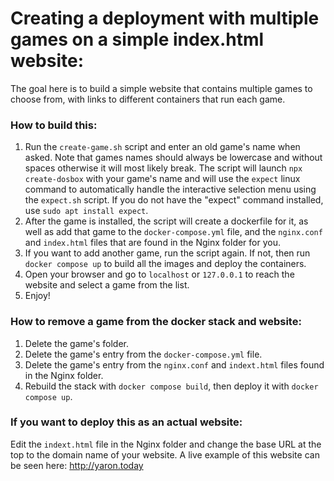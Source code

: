 # Creating a deployment with multiple games on a simple index.html website:
The goal here is to build a simple website that contains multiple games to choose from, with links to different containers that run each game.

### How to build this:
1. Run the `create-game.sh` script and enter an old game's name when asked. Note that games names should always be lowercase and without spaces otherwise it will most likely break. The script will launch `npx create-dosbox` with your game's name and will use the `expect` linux command to automatically handle the interactive selection menu using the `expect.sh` script. If you do not have the "expect" command installed, use `sudo apt install expect`. 
2. After the game is installed, the script will create a dockerfile for it, as well as add that game to the `docker-compose.yml` file, and the `nginx.conf` and `index.html` files that are found in the Nginx folder for you. 
3. If you want to add another game, run the script again. If not, then run `docker compose up` to build all the images and deploy the containers. 
4. Open your browser and go to `localhost` or `127.0.0.1` to reach the website and select a game from the list. 
5. Enjoy! 


### How to remove a game from the docker stack and website:
1. Delete the game's folder. 
2. Delete the game's entry from the `docker-compose.yml` file.
3. Delete the game's entry from the `nginx.conf` and `indext.html` files found in the Nginx folder. 
4. Rebuild the stack with `docker compose build`, then deploy it with `docker compose up`.


### If you want to deploy this as an actual website:
Edit the `indext.html` file in the Nginx folder and change the base URL at the top to the domain name of your website. 
A live example of this website can be seen here: http://yaron.today


  
 
